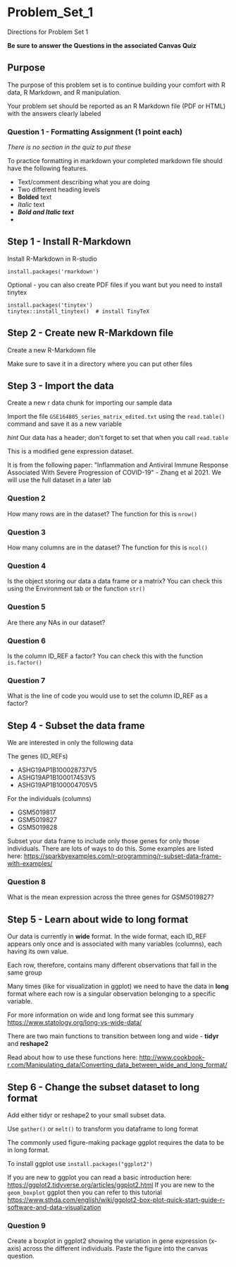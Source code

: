 # Problem_Set_1
Directions for Problem Set 1

**Be sure to answer the Questions in the associated Canvas Quiz**

## Purpose
The purpose of this problem set is to continue building your comfort with R data, R Markdown, and R manipulation.

Your problem set should be reported as an R Markdown file (PDF or HTML) with the answers clearly labeled 

### Question 1 - Formatting Assignment (1 point each)

_There is no section in the quiz to put these_

To practice formatting in markdown your completed markdown file should have the following features. 

- Text/comment describing what you are doing
- Two different  heading levels
- __Bolded__ text
- _Italic_ text
- ***Bold and Italic text***
- 

## Step 1 - Install R-Markdown
Install R-Markdown in R-studio

```install.packages('rmarkdown')```

Optional - you can also create PDF files if you want but you need to install tinytex

```
install.packages('tinytex')
tinytex::install_tinytex()  # install TinyTeX
```

## Step 2 - Create new R-Markdown file
Create a new R-Markdown file

Make sure to save it in a directory where you can put other files


## Step 3 - Import the data

Create a new r data chunk for importing our sample data

Import the file ```GSE164805_series_matrix_edited.txt``` using the ```read.table()``` command and save it as a new variable

_hint_ Our data has a header; don't forget to set that when you call ```read.table```

This is a modified gene expression dataset.

It is from the following paper: "Inflammation and Antiviral Immune Response Associated With Severe Progression of COVID-19" - Zhang et al 2021. We will use the full dataset in a later lab

### Question 2 

How many rows are in the dataset? The function for this is ```nrow()```

### Question 3

How many columns are in the dataset? The function for this is ```ncol()```

### Question 4

Is the object storing our data a data frame or a matrix? You can check this using the Environment tab or the function ```str()```

### Question 5 

Are there any NAs in our dataset? 

### Question 6

Is the column ID_REF a factor? You can check this with the function ```is.factor()```

### Question 7

What is the line of code you would use to set the column ID_REF as a factor? 


## Step 4 - Subset the data frame 

We are interested in only the following data

The genes (ID_REFs) 
- ASHG19AP1B100028737V5
- ASHG19AP1B100017453V5
- ASHG19AP1B100004705V5

For the individuals (columns)
- GSM5019817
- GSM5019827
- GSM5019828

Subset your data frame to include only those genes for only those individuals. 
There are lots of ways to do this. Some examples are listed here: https://sparkbyexamples.com/r-programming/r-subset-data-frame-with-examples/

### Question 8

What is the mean expression across the three genes for GSM5019827?

## Step 5 - Learn about wide to long format

Our data is currently in **wide** format. In the wide format, each ID_REF appears only once and is associated with many variables (columns), each having its own value. 

Each row, therefore, contains many different observations that fall in the same group

Many times (like for visualization in ggplot) we need to have the data in **long** format where each row is a singular observation belonging to a specific variable. 

For more information on wide and long format see this summary https://www.statology.org/long-vs-wide-data/

There are two main functions to transition between long and wide - **tidyr** and **reshape2**

Read about how to use these functions here: http://www.cookbook-r.com/Manipulating_data/Converting_data_between_wide_and_long_format/ 

## Step 6 - Change the subset dataset to long format

Add either tidyr or reshape2 to your small subset data. 

Use ```gather()``` or ```melt()``` to transform you dataframe to long format

The commonly used figure-making package ggplot requires the data to be in long format. 

To install ggplot use ```install.packages("ggplot2")```

If you are new to ggplot you can read a basic introduction here: https://ggplot2.tidyverse.org/articles/ggplot2.html 
If you are new to the ```geom_boxplot``` ggplot then you can refer to this tutorial https://www.sthda.com/english/wiki/ggplot2-box-plot-quick-start-guide-r-software-and-data-visualization 


### Question 9

Create a boxplot in ggplot2 showing the variation in gene expression (x-axis) across the different individuals. 
Paste the figure into the canvas question. 








